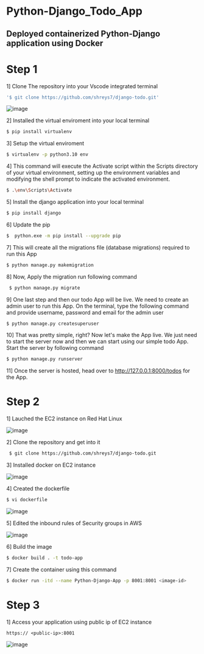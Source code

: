 # Python-Django_Todo_App
## Deployed containerized Python-Django application using Docker
# Step 1 
1] Clone The repository into your Vscode integrated terminal
```bash
'$ git clone https://github.com/shreys7/django-todo.git'
```
![image](https://github.com/pranavsk313/Python_Todo_App/assets/122976840/65cf59a6-395a-4ab5-843d-c2d3627f09b9)

2] Installed the virtual enviroment into your local terminal  
```bash
$ pip install virtualenv
```
3] Setup the virtual enviroment 
```bash
$ virtualenv -p python3.10 env
```
4] This command will execute the Activate script within the Scripts directory of your virtual environment, setting up the environment variables and modifying the shell prompt to indicate the activated environment.
```bash
$ .\env\Scripts\Activate
```
5]  Install the django application into your local terminal 
```bash
$ pip install django 
```
6] Update the pip 
```bash
$  python.exe -m pip install --upgrade pip
```
7] This will create all the migrations file (database migrations) required to run this App
```bash
$ python manage.py makemigration
```
8] Now, Apply the migration run following command
```bash
 $ python manage.py migrate
```
9] One last step and then our todo App will be live. We need to create an admin user to run this App. On the terminal, type the following command and provide username, password and email for the admin user
```bash
$ python manage.py createsuperuser
```
10] That was pretty simple, right? Now let's make the App live. We just need to start the server now and then we can start using our simple todo App. Start the server by following command
```bash
$ python manage.py runserver
```
11] Once the server is hosted, head over to http://127.0.0.1:8000/todos for the App.

# Step 2
1] Lauched the EC2 instance on Red Hat Linux 

![image](https://github.com/pranavsk313/Python_Todo_App/assets/122976840/f54520bf-fe01-43e4-860d-52f97790e7df)

2]  Clone the repository and get into it
```bash
 $ git clone https://github.com/shreys7/django-todo.git
```
3] Installed docker on EC2 instance 

![image](https://github.com/pranavsk313/Python_Todo_App/assets/122976840/cca6faa3-7fe2-4f1a-a00f-78864221587a)

4] Created the dockerfile 
```bash
$ vi dockerfile
```
![image](https://github.com/pranavsk313/Python_Todo_App/assets/122976840/1f8ea38f-d12c-4fcb-a1c9-235972d2a513)

5] Edited the inbound rules of Security groups in AWS

![image](https://github.com/pranavsk313/Python_Todo_App/assets/122976840/42f3fd18-1ab6-4f9b-8b4e-830af8a9eb8e)

6] Build the image 
```bash
$ docker build . -t todo-app
```
7] Create the container using this command 
```bash
$ docker run -itd --name Python-Django-App -p 8001:8001 <image-id>
```
# Step 3
1]  Access your application using public ip of EC2 instance 
    
    https:// <public-ip>:8001

![image](https://github.com/pranavsk313/Python_Todo_App/assets/122976840/94c41d7e-c161-4f08-8561-8e4b609600a3)

